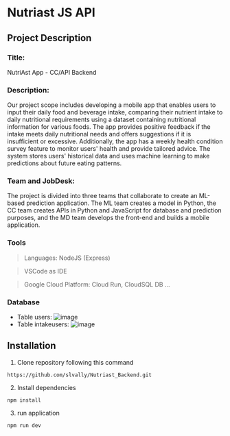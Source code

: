 # Nutriast JS API

## Project Description
### Title:
NutriAst App - CC/API Backend
### Description:
Our project scope includes developing a mobile app that enables users to input their daily food and beverage intake, comparing their nutrient intake to daily nutritional requirements using a dataset containing nutritional information for various foods. The app provides positive feedback if the intake meets daily nutritional needs and offers suggestions if it is insufficient or excessive. Additionally, the app has a weekly health condition survey feature to monitor users' health and provide tailored advice. The system stores users' historical data and uses machine learning to make predictions about future eating patterns.
### Team and JobDesk:
The project is divided into three teams that collaborate to create an ML-based prediction application. The ML team creates a model in Python, the CC team creates APIs in Python and JavaScript for database and prediction purposes, and the MD team develops the front-end and builds a mobile application.
### Tools
> Languages: NodeJS (Express)

> VSCode as IDE

> Google Cloud Platform: Cloud Run, CloudSQL DB
...
### Database
- Table users:
![image](https://github.com/slvally/Nutriast_Backend/assets/133903731/e7ee1f27-678c-463e-88e8-c382e60b2082)
- Table intakeusers:
![image](https://github.com/slvally/Nutriast_Backend/assets/133903731/5d371ad9-9400-40a1-a6d7-c9dfd642f530)

## Installation
1. Clone repository following this command
```
https://github.com/slvally/Nutriast_Backend.git
```
2. Install dependencies
```
npm install
```
3. run application 
```
npm run dev
```

